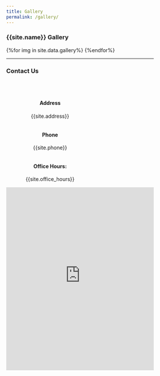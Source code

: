 ```yaml
---
title: Gallery
permalink: /gallery/
---
```


<html lang="en">
<head>
<style>
* {
box-sizing: border-box;
    }
.wrapper {
    display: grid;
    grid-template-columns: repeat(3, 1fr);
    gap: 10px;
    }
.gallery {
  width: 800px;
  margin: auto;
  border-radius: 3px;
  overflow: hidden;
}
.img-c {
  width: 200px;
  height: 200px;
  float: left;
  position: relative;
  overflow: hidden;
}
.img-w {
  position: absolute;
  width: 100%;
  height: 100%;
  background-size: cover;
  background-position: center;
  cursor: pointer;
}
.img-w img {
  display: none;
}
.img-c {
    transition: None
}
.img-c:hover .img-w {
  transform: scale(1.08);
}
.img-c.active {
  width: 100% !important;
  height: 100% !important;
  position: absolute;
  z-index: 2;
}
.img-c.postactive {
  position: absolute;
  z-index: 2;
  pointer-events: none;
}
.img-c.active.positioned {
  left: 0 !important;
  top: 0 !important;
}
</style>
</head>

<body>

<h3> {{site.name}} Gallery </h3>

<div class="gallery">
  {%for img in site.data.gallery%}
  <div class="img-w">
    <img src="/images/gallery/{{img.img}}" alt="">
  </div>
  {%endfor%}
</div>


<hr>

<h3 id="#contact"> Contact Us </h3>
<span style="display: block; margin-bottom: 3em"></span>

<!-- CONTACT -->
<div class="row" style="margin-top:50px">
    <div class="column" style="float:left; width:250px; text-align:center; padding-right:10px">
        <h4>Address</h4>
        <p>{{site.address}}</p>
    </div>
    <div class="column" style="float:left; width:250px; text-align:center; padding-right:10px">
        <h4>Phone</h4>
        <p>{{site.phone}}</p>
    </div>
    <div class="column" style="float:left; width:250px; text-align:center; padding-right:10px">
        <h4>Office Hours:</h4>
        <p>{{site.office_hours}}</p>
    </div>
</div>

<!-- LAB LOCATION -->
<div style="position:relative; width:100%; height:500px">
  <iframe 
    src="https://www.google.com/maps/embed?pb=!1m14!1m12!1m3!1d1866.6682220334442!2d78.12359467897458!3d17.595584129661564!2m3!1f0!2f0!3f0!3m2!1i1024!2i768!4f13.1!5e0!3m2!1sen!2sin!4v1680867993295!5m2!1sen!2sin" 
    style="width:100%; height:100%"
    title="Google Maps Location of {{site.name}}" 
    frameborder="0" allow="accelerometer; autoplay; clipboard-write; encrypted-media; gyroscope; picture-in-picture" 
    allowfullscreen>
    </iframe>
</div>

<span style="display: block; margin-bottom: 3em"></span>


<script>
$(function() {
  $(".img-w").each(function() {
    $(this).wrap("<div class='img-c'></div>")
    let imgSrc = $(this).find("img").attr("src");
     $(this).css('background-image', 'url(' + imgSrc + ')');
  })
            
  $(".img-c").click(function() {
    let w = $(this).outerWidth()
    let h = $(this).outerHeight()
    let x = $(this).offset().left
    let y = $(this).offset().top
    
    $(".active").not($(this)).remove()
    let copy = $(this).clone();
    copy.insertAfter($(this)).height(h).width(w).addClass("active")
    $(".active").css('top', y - 8);
    $(".active").css('left', x - 8);
    
      setTimeout(function() {
    copy.addClass("positioned")
  }, 0)
    
  }) 

})
$(document).on("click", ".img-c.active", function() {
  let copy = $(this)
  copy.removeClass("positioned active").addClass("postactive")
  setTimeout(function() {
    copy.remove();
  }, 500)
})
</script>


</body>
</html>